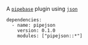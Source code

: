 A [`pipebase`] plugin using [`json`]
```
dependencies:
  - name: pipejson
    version: 0.1.0
    modules: ["pipejson::*"]
```
[`pipebase`]: https://github.com/pipebase/pipebase
[`json`]: https://github.com/serde-rs/json
